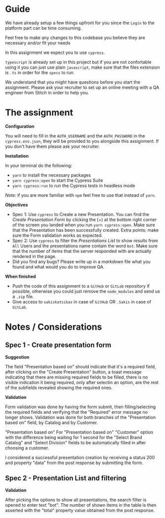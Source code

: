 # Guide

We have already setup a few things upfront for you since the `Login` to the platform part can be time consuming.

Feel free to make any changes to this codebase you believe they are necessary and/or fit your needs

In this assignment we expect you to use `cypress`.

`typescript` is already set up in this project but if you are not confortable using it you can just use plain `javascript`, make sure that the files extension is `.ts` in order for the `specs` to run.

We understand that you might have questions before you start the assignment. Please ask your recruiter to set up an online meeting with a QA engineer from Stitch in order to help you.

# The assignment

**Configuration**

You will need to fill in the `AUTH_USERNAME` and the `AUTH_PASSWORD` in the `cypress.env.json`, they will be provided to you alongside this assignment. If you don't have them please ask your recruiter.

**Installation**

In your terminal do the following:

- `yarn` to install the necessary packages
- `yarn cypress:open` to start the Cypress Suite
- `yarn cypress:run` to run the Cypress tests in headless mode

_Note:_ if you are more familiar with `npm` feel free to use that instead of `yarn`.

**Objectives**

- Spec 1: Use `cypress` to Create a new Presentation. You can find the _Create Presentation Form_ by clicking the (+) at the bottom right corner of the screen you landed when you run `yarn cypress:open`. Make sure that the Presentation has been successfully created. Extra points: make sure the Form validation works as expected.
- Spec 2: Use `cypress` to filter the _Presentations List_ to show results from `All` Users and the presentations name contain the word `bot`. Make sure that the number of items that the server responded with are actually rendered in the page.
- Did you find any bugs? Please write up in a _markdown_ file what you found and what would you do to improve QA.

**When finished**

- Push the code of this assignment to a `GitHub` or `GitLab` repository if possible, otherwise you could just remove the `node_modules` and send us a `.zip` file.
- Give access to `sakiskatsikas` in case of `GitHub` OR `.Sakis` in case of `GitLab`.


# Notes / Considerations

## Spec 1 - Create presentation form

**Suggestion**

The field "Presentation based on" should indicate that it's a required field, after clicking on the "Create Presentation" button, a toast message indicating that there are missing required fields to be filled, there is no visible indication it being required, only after selectin an option, are the rest of the subfields revealed showing the required ones.

**Validation**

Form validation was done by having the form submit, then filling/selecting the required fields and verifying that the "Required" error message no longer shows.
Validation was done for both branches of the "Presentation based on" field, by Catalog and by Customer.

"Presentation based on"
For "Presentation based on" "Customer" option with the difference being waiting for 1 second for the "Select Brand Catalog" and "Select Division" fields to be automatically filled in after choosing a customer.

I considered a successful presentation creation by receiving a status 200 and property "data" from the post response by submitting the form.

## Spec 2 - Presentation List and filtering

**Validation**

After picking the options to show all presentations, the search filter is opened to enter text "bot".
The number of shown items in the table is then asserted with the "total" property value obtained from the post response.